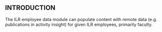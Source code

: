## INTRODUCTION

The ILR employee data module can populate content with remote data (e.g. publications in activity insight) for given ILR employees, primarily faculty.
